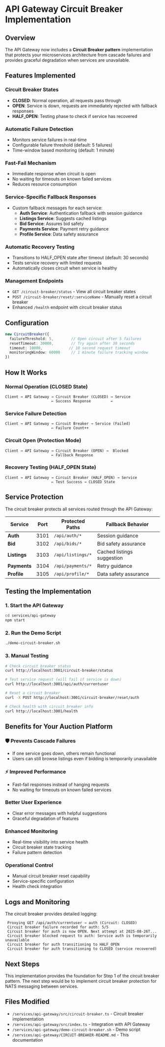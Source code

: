 # API Gateway Circuit Breaker Implementation

## Overview

The API Gateway now includes a **Circuit Breaker pattern** implementation that protects your microservices architecture from cascade failures and provides graceful degradation when services are unavailable.

## Features Implemented

###  **Circuit Breaker States**
- **CLOSED**: Normal operation, all requests pass through
- **OPEN**: Service is down, requests are immediately rejected with fallback responses
- **HALF_OPEN**: Testing phase to check if service has recovered

###  **Automatic Failure Detection**
- Monitors service failures in real-time
- Configurable failure threshold (default: 5 failures)
- Time-window based monitoring (default: 1 minute)

###  **Fast-Fail Mechanism**
- Immediate response when circuit is open
- No waiting for timeouts on known failed services
- Reduces resource consumption

###  **Service-Specific Fallback Responses**
- Custom fallback messages for each service:
  - **Auth Service**: Authentication fallback with session guidance
  - **Listings Service**: Suggests cached listings
  - **Bid Service**: Assures bid safety
  - **Payments Service**: Payment retry guidance
  - **Profile Service**: Data safety assurance

###  **Automatic Recovery Testing**
- Transitions to HALF_OPEN state after timeout (default: 30 seconds)
- Tests service recovery with limited requests
- Automatically closes circuit when service is healthy

###  **Management Endpoints**
- `GET /circuit-breaker/status` - View all circuit breaker states
- `POST /circuit-breaker/reset/:serviceName` - Manually reset a circuit breaker
- Enhanced `/health` endpoint with circuit breaker status

## Configuration

```typescript
new CircuitBreaker({
  failureThreshold: 5,        // Open circuit after 5 failures
  resetTimeout: 30000,        // Try again after 30 seconds
  timeout: 10000,            // 10 second request timeout
  monitoringWindow: 60000     // 1 minute failure tracking window
})
```

## How It Works

### Normal Operation (CLOSED State)
```
Client → API Gateway → Circuit Breaker (CLOSED) → Service
                     ← Success Response         ←
```

### Service Failure Detection
```
Client → API Gateway → Circuit Breaker → Service (Failed)
                     ← Failure Count++
```

### Circuit Open (Protection Mode)
```
Client → API Gateway → Circuit Breaker (OPEN) →  Blocked
                     ← Fallback Response
```

### Recovery Testing (HALF_OPEN State)
```
Client → API Gateway → Circuit Breaker (HALF_OPEN) → Service
                     ← Test Success → CLOSED State
```

## Service Protection

The circuit breaker protects all services routed through the API Gateway:

| Service | Port | Protected Paths | Fallback Behavior |
|---------|------|----------------|-------------------|
| **Auth** | 3101 | `/api/auth/*` | Session guidance |
| **Bid** | 3102 | `/api/bids/*` | Bid safety assurance |
| **Listings** | 3103 | `/api/listings/*` | Cached listings suggestion |
| **Payments** | 3104 | `/api/payments/*` | Retry guidance |
| **Profile** | 3105 | `/api/profile/*` | Data safety assurance |

## Testing the Implementation

### 1. Start the API Gateway
```bash
cd services/api-gateway
npm start
```

### 2. Run the Demo Script
```bash
./demo-circuit-breaker.sh
```

### 3. Manual Testing
```bash
# Check circuit breaker status
curl http://localhost:3001/circuit-breaker/status

# Test service request (will fail if service is down)
curl http://localhost:3001/api/auth/currentuser

# Reset a circuit breaker
curl -X POST http://localhost:3001/circuit-breaker/reset/auth

# Check health with circuit breaker info
curl http://localhost:3001/health
```

## Benefits for Your Auction Platform

### 🛡️ **Prevents Cascade Failures**
- If one service goes down, others remain functional
- Users can still browse listings even if bidding is temporarily unavailable

### ⚡ **Improved Performance**
- Fast-fail responses instead of hanging requests
- No waiting for timeouts on known failed services

###  **Better User Experience**
- Clear error messages with helpful suggestions
- Graceful degradation of features

###  **Enhanced Monitoring**
- Real-time visibility into service health
- Circuit breaker state tracking
- Failure pattern detection

###  **Operational Control**
- Manual circuit breaker reset capability
- Service-specific configuration
- Health check integration

## Logs and Monitoring

The circuit breaker provides detailed logging:

```
 Proxying GET /api/auth/currentuser → auth (Circuit: CLOSED)
 Circuit breaker failure recorded for auth: 5/5
 Circuit breaker for auth is now OPEN. Next attempt at 2025-08-26T...
 Circuit breaker blocked request to auth: Service auth is temporarily unavailable
 Circuit breaker for auth transitioning to HALF_OPEN
 Circuit breaker for auth transitioning to CLOSED (service recovered)
```

## Next Steps

This implementation provides the foundation for Step 1 of the circuit breaker pattern. The next step would be to implement circuit breaker protection for NATS messaging between services.

## Files Modified

- `/services/api-gateway/src/circuit-breaker.ts` - Circuit breaker implementation
- `/services/api-gateway/src/index.ts` - Integration with API Gateway
- `/services/api-gateway/demo-circuit-breaker.sh` - Demo script
- `/services/api-gateway/CIRCUIT-BREAKER-README.md` - This documentation
